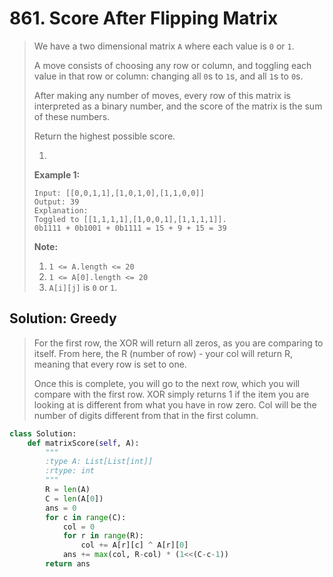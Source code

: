 # 861. Score After Flipping Matrix

> We have a two dimensional matrix `A` where each value is `0` or `1`.
>
> A move consists of choosing any row or column, and toggling each value in that row or column: changing all `0`s to `1`s, and all `1`s to `0`s.
>
> After making any number of moves, every row of this matrix is interpreted as a binary number, and the score of the matrix is the sum of these numbers.
>
> Return the highest possible score.
>
> 1. 
> **Example 1:**
>
> ```text
> Input: [[0,0,1,1],[1,0,1,0],[1,1,0,0]]
> Output: 39
> Explanation:
> Toggled to [[1,1,1,1],[1,0,0,1],[1,1,1,1]].
> 0b1111 + 0b1001 + 0b1111 = 15 + 9 + 15 = 39
> ```
>
> **Note:**
>
> 1. `1 <= A.length <= 20`
> 2. `1 <= A[0].length <= 20`
> 3. `A[i][j]` is `0` or `1`.

## Solution: Greedy

> For the first row, the XOR will return all zeros, as you are comparing to itself. From here, the R \(number of row\) - your col will return R, meaning that every row is set to one. 
>
> Once this is complete, you will go to the next row, which you will compare with the first row. XOR simply returns 1 if the item you are looking at is different from what you have in row zero. Col will be the number of digits different from that in the first column.

```python
class Solution:
    def matrixScore(self, A):
        """
        :type A: List[List[int]]
        :rtype: int
        """
        R = len(A)
        C = len(A[0])
        ans = 0
        for c in range(C):
            col = 0
            for r in range(R):
                col += A[r][c] ^ A[r][0]
            ans += max(col, R-col) * (1<<(C-c-1))
        return ans
```

